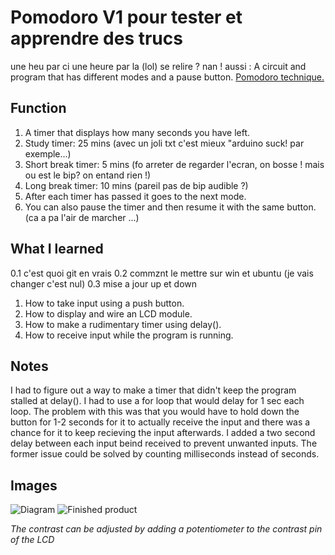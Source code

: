# Pomodoro V1 pour tester et apprendre des trucs
une heu par ci une heure par la (lol) se relire ? nan !
aussi : A circuit and program that has different modes and a pause button. [Pomodoro technique.](https://en.wikipedia.org/wiki/Pomodoro_Technique)

## Function

1. A timer that displays how many seconds you have left.
2. Study timer: 25 mins
(avec un joli txt c'est mieux "arduino suck! par exemple...)
3. Short break timer: 5 mins
(fo arreter de regarder l'ecran, on bosse ! mais ou est le bip? on entand rien !)
4. Long break timer: 10 mins
(pareil pas de bip audible ?)
5. After each timer has passed it goes to the next mode.
6. You can also pause the timer and then resume it with the same button. (ca a pa l'air de marcher ...)

## What I learned

0.1 c'est quoi git en vrais
0.2 commznt le mettre sur win et ubuntu (je vais changer c'est nul)
0.3 mise a jour up et down

1. How to take input using a push button.
2. How to display and wire an LCD module.
3. How to make a rudimentary timer using delay().
4. How to receive input while the program is running.

## Notes

I had to figure out a way to make a timer that didn't keep the program stalled at delay(). I had to use a for loop that would delay for 1 sec each loop. The problem with this was that you would have to hold down the button for 1-2 seconds for it to actually receive the input and there was a chance for it to keep recieving the input afterwards. I added a two second delay between each input beind received to prevent unwanted inputs. The former issue could be solved by counting milliseconds instead of seconds.

## Images

![Diagram](https://i.ibb.co/XbHFDQ2/pomodoro-diagram.png)
![Finished product](https://cdn.discordapp.com/attachments/577007309461389312/578139617509769216/image0.png)

*The contrast can be adjusted by adding a potentiometer to the contrast pin of the LCD*
